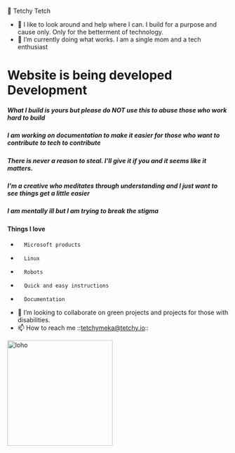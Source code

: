 
 👋  Tetchy Tetch
- 👀 I like to look around and help where I can. I build for a purpose and cause only. Only for the betterment of technology.
- 🌱 I’m currently doing what works. I am a single mom and a tech enthusiast
#                  **Website is being developed Development**
#####                 What I build is yours but please do NOT use this to abuse those who work hard to build
#####                 I am working on documentation to make it easier for those who want to contribute to tech to contribute
#####                 There is never a reason to steal. I'll give it if you and it seems like it matters. 
#####                 I'm a creative who meditates through understanding and I just want to see things get a little easier
#####                 I am mentally ill but I am trying to break the stigma
####     Things I love
-       Microsoft products 
-       Linux
-       Robots
-       Quick and easy instructions
-       Documentation
- 💞️ I’m looking to collaborate on green projects and projects for those with disabilities.
- 📫 How to reach me ::tetchymeka@tetchy.io::
<img width="240" alt="loho" src="https://user-images.githubusercontent.com/21232416/154741270-1d75963d-e282-4896-b8ad-3b840bc37781.png">

  <!-- Please don't remove this: Grab your social icons from https://github.com/carlsednaoui/gitsocial -->

<!-- display the social media buttons in your README -->

<!-- links to social media icons -->

<!-- no need to change these -->

<!-- icons with padding -->

[1.1]: http://i.imgur.com/tXSoThF.png (twitter icon with padding)
[6.1]: http://i.imgur.com/0o48UoR.png (github icon with padding)

<!-- icons without padding -->

[1.2]: http://i.imgur.com/wWzX9uB.png (twitter icon without padding)
[6.2]: http://i.imgur.com/9I6NRUm.png (github icon without padding)

<!---
couchmeka/couchmeka is a ✨ special ✨ repository because its `README.md` (this file) appears on your GitHub profile.
You can click the Preview link to take a look at your changes.
--->
